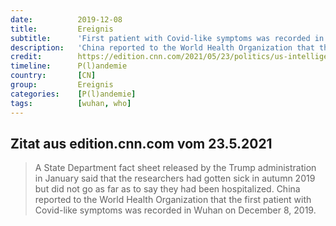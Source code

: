 ```yaml
---
date:          2019-12-08
title:         Ereignis
subtitle:      'First patient with Covid-like symptoms was recorded in Wuhan'
description:   'China reported to the World Health Organization that the first patient with Covid-like symptoms was recorded in Wuhan.'
credit:        https://edition.cnn.com/2021/05/23/politics/us-intelligence-report-wuhan-lab-researchers-coronavirus-origin/index.html      
timeline:      P(l)andemie
country:       [CN]
group:         Ereignis
categories:    [P(l)andemie]
tags:          [wuhan, who]
---
```


## Zitat aus edition.cnn.com vom 23.5.2021

> A State Department fact sheet released by the Trump administration in January said that the researchers had gotten sick in autumn 2019 but did not go as far as to say they had been hospitalized. China reported to the World Health Organization that the first patient with Covid-like symptoms was recorded in Wuhan on December 8, 2019.
